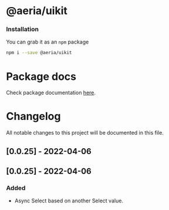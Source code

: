 # @aeria/uikit

### Installation

You can grab it as an `npm` package 
```bash
npm i --save @aeria/uikit
```

# Package docs
Check package documentation [here](http://caffeinalab.github.io/aeria-client/).

# Changelog
All notable changes to this project will be documented in this file.

## [0.0.25] - 2022-04-06
## [0.0.25] - 2022-04-06
### Added
- Async Select based on another Select value.
 